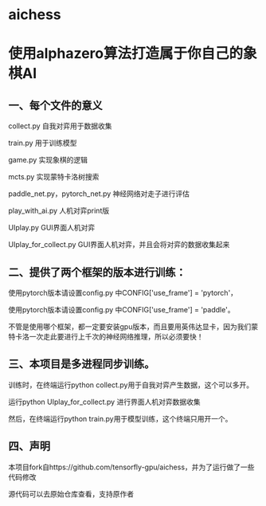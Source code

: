 # aichess
# 使用alphazero算法打造属于你自己的象棋AI

## 一、每个文件的意义
collect.py      自我对弈用于数据收集

train.py    用于训练模型

game.py    实现象棋的逻辑

mcts.py    实现蒙特卡洛树搜索

paddle_net.py，pytorch_net.py   神经网络对走子进行评估

play_with_ai.py  人机对弈print版

UIplay.py   GUI界面人机对弈

UIplay_for_collect.py   GUI界面人机对弈，并且会将对弈的数据收集起来


## 二、提供了两个框架的版本进行训练：
使用pytorch版本请设置config.py 中CONFIG['use_frame'] = 'pytorch'，

使用pytorch版本请设置config.py 中CONFIG['use_frame'] = 'paddle'。

不管是使用哪个框架，都一定要安装gpu版本，而且要用英伟达显卡，因为我们蒙特卡洛一次走此要进行上千次的神经网络推理，所以必须要快！

## 三、本项目是多进程同步训练。
训练时，在终端运行python collect.py用于自我对弈产生数据，这个可以多开。

运行python UIplay_for_collect.py 进行界面人机对弈数据收集

然后，在终端运行python train.py用于模型训练，这个终端只用开一个。

## 四、声明
本项目fork自https://github.com/tensorfly-gpu/aichess，并为了运行做了一些代码修改

源代码可以去原始仓库查看，支持原作者
